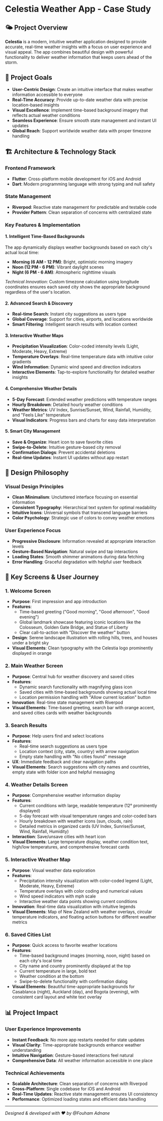 # Celestia Weather App - Case Study

## 🌤️ Project Overview

**Celestia** is a modern, intuitive weather application designed to provide accurate, real-time weather insights with a focus on user experience and visual appeal. The app combines beautiful design with powerful functionality to deliver weather information that keeps users ahead of the storm.

## 🎯 Project Goals

- **User-Centric Design**: Create an intuitive interface that makes weather information accessible to everyone
- **Real-Time Accuracy**: Provide up-to-date weather data with precise location-based insights
- **Visual Excellence**: Implement time-based background imagery that reflects actual weather conditions
- **Seamless Experience**: Ensure smooth state management and instant UI updates
- **Global Reach**: Support worldwide weather data with proper timezone handling

## 🏗️ Architecture & Technology Stack

### Frontend Framework
- **Flutter**: Cross-platform mobile development for iOS and Android
- **Dart**: Modern programming language with strong typing and null safety

### State Management
- **Riverpod**: Reactive state management for predictable and testable code
- **Provider Pattern**: Clean separation of concerns with centralized state

### Key Features & Implementation

#### 1. **Intelligent Time-Based Backgrounds**
The app dynamically displays weather backgrounds based on each city's actual local time:
- **Morning (6 AM - 12 PM)**: Bright, optimistic morning imagery
- **Noon (12 PM - 6 PM)**: Vibrant daylight scenes
- **Night (6 PM - 6 AM)**: Atmospheric nighttime visuals

*Technical Innovation*: Custom timezone calculation using longitude coordinates ensures each saved city shows the appropriate background regardless of the user's location.

#### 2. **Advanced Search & Discovery**
- **Real-time Search**: Instant city suggestions as users type
- **Global Coverage**: Support for cities, airports, and locations worldwide
- **Smart Filtering**: Intelligent search results with location context

#### 3. **Interactive Weather Maps**
- **Precipitation Visualization**: Color-coded intensity levels (Light, Moderate, Heavy, Extreme)
- **Temperature Overlays**: Real-time temperature data with intuitive color gradients
- **Wind Information**: Dynamic wind speed and direction indicators
- **Interactive Elements**: Tap-to-explore functionality for detailed weather insights

#### 4. **Comprehensive Weather Details**
- **5-Day Forecast**: Extended weather predictions with temperature ranges
- **Hourly Breakdown**: Detailed hourly weather conditions
- **Weather Metrics**: UV Index, Sunrise/Sunset, Wind, Rainfall, Humidity, and "Feels Like" temperature
- **Visual Indicators**: Progress bars and charts for easy data interpretation

#### 5. **Smart City Management**
- **Save & Organize**: Heart icon to save favorite cities
- **Swipe-to-Delete**: Intuitive gesture-based city removal
- **Confirmation Dialogs**: Prevent accidental deletions
- **Real-time Updates**: Instant UI updates without app restart

## 🎨 Design Philosophy

### Visual Design Principles
- **Clean Minimalism**: Uncluttered interface focusing on essential information
- **Consistent Typography**: Hierarchical text system for optimal readability
- **Intuitive Icons**: Universal symbols that transcend language barriers
- **Color Psychology**: Strategic use of colors to convey weather emotions

### User Experience Focus
- **Progressive Disclosure**: Information revealed at appropriate interaction levels
- **Gesture-Based Navigation**: Natural swipe and tap interactions
- **Loading States**: Smooth shimmer animations during data fetching
- **Error Handling**: Graceful degradation with helpful user feedback

## 📱 Key Screens & User Journey

### 1. **Welcome Screen**
- **Purpose**: First impression and app introduction
- **Features**: 
  - Time-based greeting ("Good morning", "Good afternoon", "Good evening")
  - Global landmark showcase featuring iconic locations like the Colosseum, Golden Gate Bridge, and Statue of Liberty
  - Clear call-to-action with "Discover the weather" button
- **Design**: Serene landscape illustration with rolling hills, trees, and houses under a bright sky
- **Visual Elements**: Clean typography with the Celestia logo prominently displayed in orange

### 2. **Main Weather Screen**
- **Purpose**: Central hub for weather discovery and saved cities
- **Features**:
  - Dynamic search functionality with magnifying glass icon
  - Saved cities with time-based backgrounds showing actual local time
  - Location permission handling with "Allow current location" button
- **Innovation**: Real-time state management with Riverpod
- **Visual Elements**: Time-based greeting, search bar with orange accent, and saved cities cards with weather backgrounds

### 3. **Search Results**
- **Purpose**: Help users find and select locations
- **Features**:
  - Real-time search suggestions as users type
  - Location context (city, state, country) with arrow navigation
  - Empty state handling with "No cities found" message
- **UX**: Immediate feedback and clear navigation paths
- **Visual Elements**: Search suggestions with city names and countries, empty state with folder icon and helpful messaging

### 4. **Weather Details Screen**
- **Purpose**: Comprehensive weather information display
- **Features**:
  - Current conditions with large, readable temperature (12° prominently displayed)
  - 5-day forecast with visual temperature ranges and color-coded bars
  - Hourly breakdown with weather icons (sun, clouds, rain)
  - Detailed metrics in organized cards (UV Index, Sunrise/Sunset, Wind, Rainfall, Humidity)
- **Interaction**: Save/unsave cities with heart icon
- **Visual Elements**: Large temperature display, weather condition text, high/low temperatures, and comprehensive forecast cards

### 5. **Interactive Weather Map**
- **Purpose**: Visual weather data exploration
- **Features**:
  - Precipitation intensity visualization with color-coded legend (Light, Moderate, Heavy, Extreme)
  - Temperature overlays with color coding and numerical values
  - Wind speed indicators with mph scale
  - Interactive weather data points showing current conditions
- **Innovation**: Real-time data visualization with intuitive legends
- **Visual Elements**: Map of New Zealand with weather overlays, circular temperature indicators, and floating action buttons for different weather metrics

### 6. **Saved Cities List**
- **Purpose**: Quick access to favorite weather locations
- **Features**:
  - Time-based background images (morning, noon, night) based on each city's local time
  - City name and country prominently displayed at the top
  - Current temperature in large, bold text
  - Weather condition at the bottom
  - Swipe-to-delete functionality with confirmation dialog
- **Visual Elements**: Beautiful time-appropriate backgrounds for Casablanca (night), Auckland (day), and Bogota (evening), with consistent card layout and white text overlay

## 📊 Project Impact

### User Experience Improvements
- **Instant Feedback**: No more app restarts needed for state updates
- **Visual Clarity**: Time-appropriate backgrounds enhance weather understanding
- **Intuitive Navigation**: Gesture-based interactions feel natural
- **Comprehensive Data**: All weather information accessible in one place

### Technical Achievements
- **Scalable Architecture**: Clean separation of concerns with Riverpod
- **Cross-Platform**: Single codebase for iOS and Android
- **Real-Time Updates**: Reactive state management ensures UI consistency
- **Performance**: Optimized loading states and efficient data handling

---

*Designed & developed with ❤️ by @Fouham Adnane*